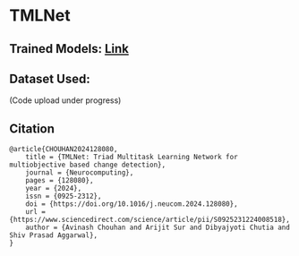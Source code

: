 # **TMLNet**  

## Trained Models: [Link](https://drive.google.com/drive/u/0/folders/1js2XbTFOiP1dESZsMCjBeuuufQkpj-xU)

## Dataset Used:


(Code upload under progress)

## Citation

```
@article{CHOUHAN2024128080,
	title = {TMLNet: Triad Multitask Learning Network for multiobjective based change detection},
	journal = {Neurocomputing},
	pages = {128080},
	year = {2024},
	issn = {0925-2312},
	doi = {https://doi.org/10.1016/j.neucom.2024.128080},
	url = {https://www.sciencedirect.com/science/article/pii/S0925231224008518},
	author = {Avinash Chouhan and Arijit Sur and Dibyajyoti Chutia and Shiv Prasad Aggarwal},
}
```
